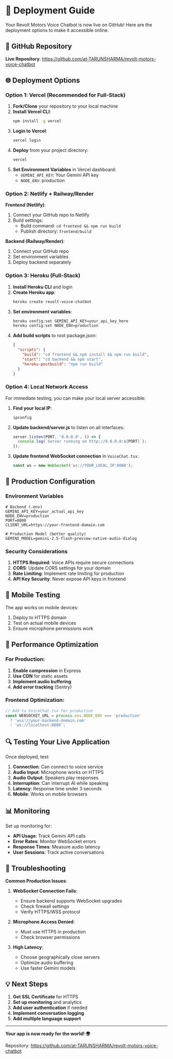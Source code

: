# 🚀 Deployment Guide

Your Revolt Motors Voice Chatbot is now live on GitHub! Here are the deployment options to make it accessible online.

## 📍 GitHub Repository
**Live Repository**: https://github.com/at-TARUNSHARMA/revolt-motors-voice-chatbot

## 🌐 Deployment Options

### Option 1: Vercel (Recommended for Full-Stack)

1. **Fork/Clone** your repository to your local machine
2. **Install Vercel CLI**:
   ```bash
   npm install -g vercel
   ```
3. **Login to Vercel**:
   ```bash
   vercel login
   ```
4. **Deploy** from your project directory:
   ```bash
   vercel
   ```
5. **Set Environment Variables** in Vercel dashboard:
   - `GEMINI_API_KEY`: Your Gemini API key
   - `NODE_ENV`: production

### Option 2: Netlify + Railway/Render

**Frontend (Netlify)**:
1. Connect your GitHub repo to Netlify
2. Build settings:
   - Build command: `cd frontend && npm run build`
   - Publish directory: `frontend/build`

**Backend (Railway/Render)**:
1. Connect your GitHub repo
2. Set environment variables
3. Deploy backend separately

### Option 3: Heroku (Full-Stack)

1. **Install Heroku CLI** and login
2. **Create Heroku app**:
   ```bash
   heroku create revolt-voice-chatbot
   ```
3. **Set environment variables**:
   ```bash
   heroku config:set GEMINI_API_KEY=your_api_key_here
   heroku config:set NODE_ENV=production
   ```
4. **Add build scripts** to root package.json:
   ```json
   {
     "scripts": {
       "build": "cd frontend && npm install && npm run build",
       "start": "cd backend && npm start",
       "heroku-postbuild": "npm run build"
     }
   }
   ```

### Option 4: Local Network Access

For immediate testing, you can make your local server accessible:

1. **Find your local IP**:
   ```bash
   ipconfig
   ```
2. **Update backend/server.js** to listen on all interfaces:
   ```javascript
   server.listen(PORT, '0.0.0.0', () => {
     console.log(`Server running on http://0.0.0.0:${PORT}`);
   });
   ```
3. **Update frontend WebSocket connection** in `VoiceChat.tsx`:
   ```javascript
   const ws = new WebSocket('ws://YOUR_LOCAL_IP:8080');
   ```

## 🔧 Production Configuration

### Environment Variables

```env
# Backend (.env)
GEMINI_API_KEY=your_actual_api_key
NODE_ENV=production
PORT=8080
CLIENT_URL=https://your-frontend-domain.com

# Production Model (better quality)
GEMINI_MODEL=gemini-2.5-flash-preview-native-audio-dialog
```

### Security Considerations

1. **HTTPS Required**: Voice APIs require secure connections
2. **CORS**: Update CORS settings for your domain
3. **Rate Limiting**: Implement rate limiting for production
4. **API Key Security**: Never expose API keys in frontend

## 📱 Mobile Testing

The app works on mobile devices:
1. Deploy to HTTPS domain
2. Test on actual mobile devices
3. Ensure microphone permissions work

## 🎯 Performance Optimization

### For Production:
1. **Enable compression** in Express
2. **Use CDN** for static assets
3. **Implement audio buffering**
4. **Add error tracking** (Sentry)

### Frontend Optimization:
```javascript
// Add to VoiceChat.tsx for production
const WEBSOCKET_URL = process.env.NODE_ENV === 'production' 
  ? 'wss://your-backend-domain.com'
  : 'ws://localhost:8080';
```

## 🔍 Testing Your Live Application

Once deployed, test:
1. **Connection**: Can connect to voice service
2. **Audio Input**: Microphone works on HTTPS
3. **Audio Output**: Speakers play responses
4. **Interruption**: Can interrupt AI while speaking
5. **Latency**: Response time under 3 seconds
6. **Mobile**: Works on mobile browsers

## 📊 Monitoring

Set up monitoring for:
- **API Usage**: Track Gemini API calls
- **Error Rates**: Monitor WebSocket errors
- **Response Times**: Measure audio latency
- **User Sessions**: Track active conversations

## 🚨 Troubleshooting

**Common Production Issues**:

1. **WebSocket Connection Fails**:
   - Ensure backend supports WebSocket upgrades
   - Check firewall settings
   - Verify HTTPS/WSS protocol

2. **Microphone Access Denied**:
   - Must use HTTPS in production
   - Check browser permissions

3. **High Latency**:
   - Choose geographically close servers
   - Optimize audio buffering
   - Use faster Gemini models

## 💡 Next Steps

1. **Get SSL Certificate** for HTTPS
2. **Set up monitoring** and analytics
3. **Add user authentication** if needed
4. **Implement conversation logging**
5. **Add multiple language support**

---

**Your app is now ready for the world! 🌍**

Repository: https://github.com/at-TARUNSHARMA/revolt-motors-voice-chatbot
